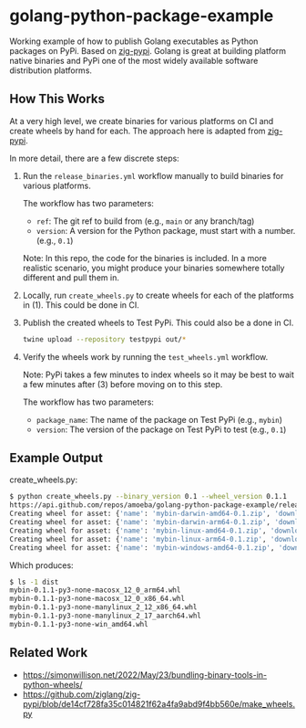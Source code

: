# golang-python-package-example

Working example of how to publish Golang executables as Python packages on PyPi.
Based on [zig-pypi](https://github.com/ziglang/zig-pypi).
Golang is great at building platform native binaries and PyPi one of the most widely available software distribution platforms.

## How This Works

At a very high level, we create binaries for various platforms on CI and create wheels by hand for each.
The approach here is adapted from [zig-pypi](https://github.com/ziglang/zig-pypi).

In more detail, there are a few discrete steps:

1. Run the `release_binaries.yml` workflow manually to build binaries for various platforms.

    The workflow has two parameters:

    - `ref`: The git ref to build from (e.g., `main` or any branch/tag)
    - `version`: A version for the Python package, must start with a number. (e.g., `0.1`)

    Note: In this repo, the code for the binaries is included. In a more realistic scenario, you might produce your binaries somewhere totally different and pull them in.

2. Locally, run `create_wheels.py` to create wheels for each of the platforms in (1). This could be done in CI.
3. Publish the created wheels to Test PyPi. This could also be a done in CI.

    ```sh
    twine upload --repository testpypi out/*
    ```

4. Verify the wheels work by running the `test_wheels.yml` workflow.

    Note: PyPi takes a few minutes to index wheels so it may be best to wait a few minutes after (3) before moving on to this step.

    The workflow has two parameters:

    - `package_name`: The name of the package on Test PyPi (e.g., `mybin`)
    - `version`: The version of the package on Test PyPi to test (e.g., `0.1`)

## Example Output

create_wheels.py:

```sh
$ python create_wheels.py --binary_version 0.1 --wheel_version 0.1.1
https://api.github.com/repos/amoeba/golang-python-package-example/releases/tags/0.1
Creating wheel for asset: {'name': 'mybin-darwin-amd64-0.1.zip', 'download_url': 'https://github.com/amoeba/golang-python-package-example/releases/download/0.1/mybin-darwin-amd64-0.1.zip', 'digest': 'sha256:481a9e1459c8fad72672423355b76e50b835bec1adaa630b4dbbb0b20a062bb0'}
Creating wheel for asset: {'name': 'mybin-darwin-arm64-0.1.zip', 'download_url': 'https://github.com/amoeba/golang-python-package-example/releases/download/0.1/mybin-darwin-arm64-0.1.zip', 'digest': 'sha256:5db36129c294f9acb12e3d726420b4336893705c10410e9beac29d83159bb13c'}
Creating wheel for asset: {'name': 'mybin-linux-amd64-0.1.zip', 'download_url': 'https://github.com/amoeba/golang-python-package-example/releases/download/0.1/mybin-linux-amd64-0.1.zip', 'digest': 'sha256:095a53fe7d4a67f36a27e1e5b2d7f75e5e243f2e57251ac85db1b623679b797e'}
Creating wheel for asset: {'name': 'mybin-linux-arm64-0.1.zip', 'download_url': 'https://github.com/amoeba/golang-python-package-example/releases/download/0.1/mybin-linux-arm64-0.1.zip', 'digest': 'sha256:c18813b6b160462285f164c50fd89999eaa676d9fc71972dce03a5f5f3a1c97d'}
Creating wheel for asset: {'name': 'mybin-windows-amd64-0.1.zip', 'download_url': 'https://github.com/amoeba/golang-python-package-example/releases/download/0.1/mybin-windows-amd64-0.1.zip', 'digest': 'sha256:703eaea33ca75d79e931ad2f2140330a0615d1b27360c4bd2cb9fd981c12db3c'}
```

Which produces:

```sh
$ ls -1 dist
mybin-0.1.1-py3-none-macosx_12_0_arm64.whl
mybin-0.1.1-py3-none-macosx_12_0_x86_64.whl
mybin-0.1.1-py3-none-manylinux_2_12_x86_64.whl
mybin-0.1.1-py3-none-manylinux_2_17_aarch64.whl
mybin-0.1.1-py3-none-win_amd64.whl
```

## Related Work

- <https://simonwillison.net/2022/May/23/bundling-binary-tools-in-python-wheels/>
- <https://github.com/ziglang/zig-pypi/blob/de14cf728fa35c014821f62a4fa9abd9f4bb560e/make_wheels.py>
